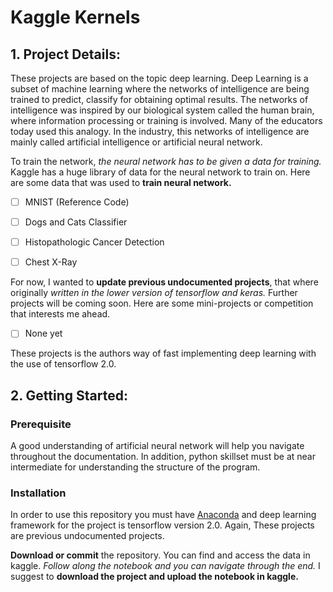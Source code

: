 # Kaggle Kernels
## 1. Project Details:
These projects are based on the topic deep learning. Deep Learning is a subset of machine learning where the networks of intelligence are being trained to predict, classify for obtaining optimal results. The networks of intelligence was inspired by our biological system called the human brain, where information processing or training is involved. Many of the educators today used this analogy. In the industry, this networks of intelligence are mainly called artificial intelligence or artificial neural network.

To train the network, *the neural network has to be given a data for training.* Kaggle has a huge library of data for the neural network to train on. Here are some data that was used to **train neural network.**
- [ ] MNIST (Reference Code)
- [ ] Dogs and Cats Classifier
- [ ] Histopathologic Cancer Detection
- [ ] Chest X-Ray


For now, I wanted to **update previous undocumented projects**, that where originally *written in the lower version of tensorflow and keras.* Further projects will be coming soon. Here are some mini-projects or competition that interests me ahead.
- [ ] None yet

These projects is the authors way of fast implementing deep learning with the use of tensorflow 2.0. 

## 2. Getting Started:

### Prerequisite
A good understanding of artificial neural network will help you navigate throughout the documentation. In addition, python skillset must be at near intermediate for understanding the structure of the program. 

### Installation
In order to use this repository you must have [Anaconda](https://www.anaconda.com/distribution/) and deep learning framework for the project is tensorflow version 2.0. Again, These projects are previous undocumented projects. 

**Download or commit** the repository. You can find and access the data in kaggle. *Follow along the notebook and you can navigate through the end.* I suggest to **download the project and upload the notebook in kaggle.**
